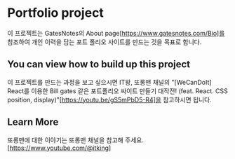 # Portfolio project 

이 프로젝트는 GatesNotes의 About page[https://www.gatesnotes.com/Bio]를 참조하여 개인 이력을 담는 포트 폴리오 사이트를 만드는 것을 목표로 합니다. 

## You can view how to build up this project 

이 프로젝트를 만드는 과정을 보고 싶으시면 IT왕, 또롱맨 채널의 "[WeCanDoIt] React를 이용한 Bill gates 같은 포트폴리오 싸이트 만들기 대작전! (feat. React. CSS position, display)"[https://youtu.be/gS5mPbD5-R4]을 참고하시면 됩니다.

## Learn More

또롱맨에 대한 이야기는 또롱맨 채널을 참고해 주세요.[https://www.youtube.com/@itking]